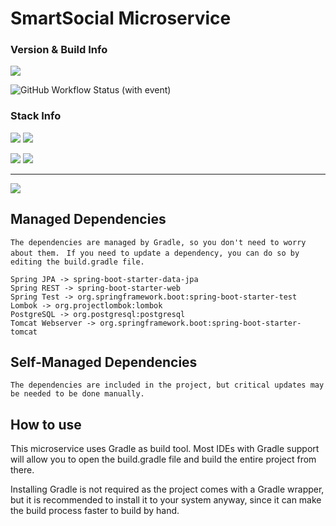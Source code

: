 
# SmartSocial Microservice

### Version & Build Info

![](https://img.shields.io/badge/Current%20Version-1.0.0-green?style=for-the-badge&logo=git)

![GitHub Workflow Status (with event)](https://img.shields.io/github/actions/workflow/status/dubskysteam/FFXIV-RaidCompletion/.github%2Fworkflows%2Frust.yml?style=for-the-badge)

### Stack Info

![](https://img.shields.io/badge/Java%20SDK-17-orange?style=for-the-badge&logo=jdk)
![](https://img.shields.io/badge/Spring-3.1.5-green?style=for-the-badge&logo=spring)

![](https://img.shields.io/badge/Gradle-8.4-blue?style=for-the-badge&logo=gradle)
![](https://img.shields.io/badge/PostgreSQL-15.4-blue?style=for-the-badge&logo=postgresql)


___
[![](https://img.shields.io/badge/Download-Latest-blue?style=for-the-badge&logo=)](https://github.com/DubskySteam/AQP/releases)

## Managed Dependencies

```The dependencies are managed by Gradle, so you don't need to worry about them. ```
```If you need to update a dependency, you can do so by editing the build.gradle file. ```

    Spring JPA -> spring-boot-starter-data-jpa
	Spring REST -> spring-boot-starter-web
    Spring Test -> org.springframework.boot:spring-boot-starter-test
    Lombok -> org.projectlombok:lombok
    PostgreSQL -> org.postgresql:postgresql
    Tomcat Webserver -> org.springframework.boot:spring-boot-starter-tomcat

## Self-Managed Dependencies

````The dependencies are included in the project, but critical updates may be needed to be done manually. ````

## How to use

This microservice uses Gradle as build tool. Most IDEs with Gradle support will allow you to open the build.gradle file and build the entire project from there.

Installing Gradle is not required as the project comes with a Gradle wrapper, but it is recommended to install it to your system anyway, since it can make the build process faster to build by hand.
